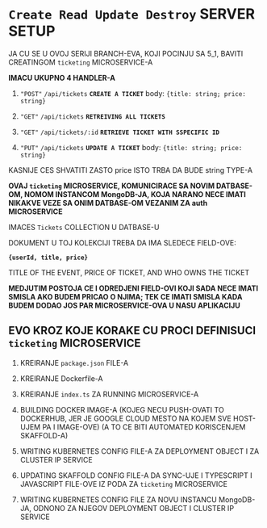 # `Create Read Update Destroy` SERVER SETUP

JA CU SE U OVOJ SERIJI BRANCH-EVA, KOJI POCINJU SA 5_1, BAVITI CREATINGOM `ticketing` MICROSERVICE-A

**IMACU UKUPNO 4 HANDLER-A**

1. `"POST"` `/api/tickets` **`CREATE A TICKET`** body: `{title: string; price: string}`

2. `"GET"` `/api/tickets` **`RETREIVING ALL TICKETS`**

3. `"GET"` `/api/tickets/:id` **`RETRIEVE TICKET WITH SSPECIFIC ID`**

4. `"PUT"` `/api/tickets` **`UPDATE A TICKET`** body: `{title: string; price: string}`

KASNIJE CES SHVATITI ZASTO price ISTO TRBA DA BUDE string TYPE-A

**OVAJ `ticketing` MICROSERVICE, KOMUNICIRACE SA NOVIM DATBASE-OM, NOMOM INSTANCOM MongoDB-JA, KOJA NARANO NECE IMATI NIKAKVE VEZE SA ONIM DATBASE-OM VEZANIM ZA auth MICROSERVICE**

IMACES `Tickets` COLLECTION U DATBASE-U

DOKUMENT U TOJ KOLEKCIJI TREBA DA IMA SLEDECE FIELD-OVE:

**`{userId, title, price}`**

TITLE OF THE EVENT, PRICE OF TICKET, AND WHO OWNS THE TICKET

**MEDJUTIM POSTOJA CE I ODREDJENI FIELD-OVI KOJI SADA NECE IMATI SMISLA AKO BUDEM PRICAO O NJIMA; TEK CE IMATI SMISLA KADA BUDEM DODAO JOS PAR MICROSERVICE-OVA U NASU APLIKACIJU**

## EVO KROZ KOJE KORAKE CU PROCI DEFINISUCI `ticketing` MICROSERVICE

1. KREIRANJE `package.json` FILE-A

2. KREIRANJE Dockerfile-A

3. KREIRANJE `index.ts` ZA RUNNING MICROSERVICE-A

4. BUILDING DOCKER IMAGE-A (KOJEG NECU PUSH-OVATI TO DOCKERHUB, JER JE GOOGLE CLOUD MESTO NA KOJEM SVE HOST-UJEM PA I IMAGE-OVE) (A TO CE BITI AUTOMATED KORISCENJEM SKAFFOLD-A)

5. WRITING KUBERNETES CONFIG FILE-A ZA DEPLOYMENT OBJECT I ZA CLUSTER IP SERVICE

6. UPDATING SKAFFOLD CONFIG FILE-A DA SYNC-UJE I TYPESCRIPT I JAVASCRIPT FILE-OVE IZ PODA ZA `ticketing` MICROSERVICE

7. WRITING KUBERNETES CONFIG FILE ZA NOVU INSTANCU MongoDB-JA, ODNONO ZA NJEGOV DEPLOYMENT OBJECT I CLUSTER IP SERVICE
